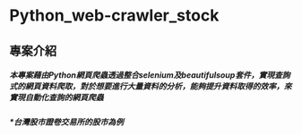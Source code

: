 # Python_web-crawler_stock
## 專案介紹
##### 本專案藉由Python網頁爬蟲透過整合selenium及beautifulsoup套件，實現查詢式的網頁資料爬取，對於想要進行大量資料的分析，能夠提升資料取得的效率，來實現自動化查詢的網頁爬蟲
##### *台灣股市證卷交易所的股市為例


